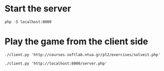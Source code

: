 # Start the server

```
php -S localhost:8000
```

# Play the game from the client side

```
./client.py 'http://courses.softlab.ntua.gr/pl2/exercises/solveit.php'

./client.py 'http://localhost:8000/server.php'
```
